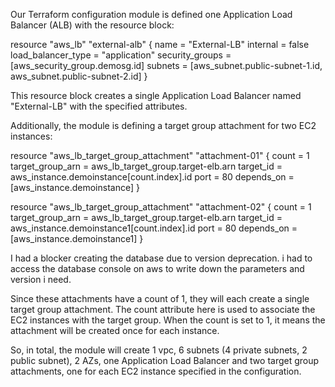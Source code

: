 Our Terraform configuration module is defined one Application Load Balancer (ALB) with the resource block:

resource "aws_lb" "external-alb" {
  name               = "External-LB"
  internal           = false
  load_balancer_type = "application"
  security_groups    = [aws_security_group.demosg.id]
  subnets            = [aws_subnet.public-subnet-1.id, aws_subnet.public-subnet-2.id]
}


This resource block creates a single Application Load Balancer named "External-LB" with the specified attributes.

Additionally, the module is defining a target group attachment for two EC2 instances:

resource "aws_lb_target_group_attachment" "attachment-01" {
  count            = 1
  target_group_arn = aws_lb_target_group.target-elb.arn
  target_id        = aws_instance.demoinstance[count.index].id
  port             = 80
  depends_on       = [aws_instance.demoinstance]
}

resource "aws_lb_target_group_attachment" "attachment-02" {
  count            = 1
  target_group_arn = aws_lb_target_group.target-elb.arn
  target_id        = aws_instance.demoinstance1[count.index].id
  port             = 80
  depends_on       = [aws_instance.demoinstance1]
}

I had a blocker creating the database due to version deprecation. i had to access the database console on aws to write down the parameters and version i need.



Since these attachments have a count of 1, they will each create a single target group attachment. The count attribute here is used to associate the EC2 instances with the target group. When the count is set to 1, it means the attachment will be created once for each instance.

So, in total, the module will create 1 vpc, 6 subnets (4 private subnets, 2 public subnet), 2 AZs, one Application Load Balancer and two target group attachments, one for each EC2 instance specified in the configuration.
